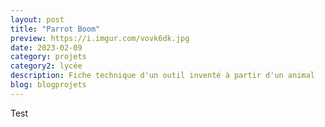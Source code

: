 ```yaml
---
layout: post
title: "Parrot Boom"
preview: https://i.imgur.com/vovk6dk.jpg
date: 2023-02-09
category: projets 
category2: lycée
description: Fiche technique d'un outil inventé à partir d'un animal
blog: blogprojets
---
```


Test
